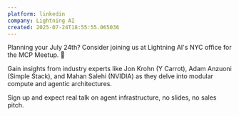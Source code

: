 ```yaml
---
platform: linkedin
company: Lightning AI
created: 2025-07-24T18:55:55.065036
---
```


Planning your July 24th? Consider joining us at Lightning AI's NYC office for the MCP Meetup. 🗽

Gain insights from industry experts like Jon Krohn (Y Carrot), Adam Anzuoni (Simple Stack), and Mahan Salehi (NVIDIA) as they delve into modular compute and agentic architectures.

Sign up and expect real talk on agent infrastructure, no slides, no sales pitch.